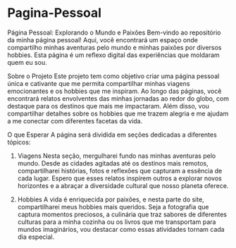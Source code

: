 # Pagina-Pessoal
Página Pessoal: Explorando o Mundo e Paixões
Bem-vindo ao repositório da minha página pessoal! Aqui, você encontrará um espaço onde compartilho minhas aventuras pelo mundo e minhas paixões por diversos hobbies. Esta página é um reflexo digital das experiências que moldaram quem eu sou.

Sobre o Projeto
Este projeto tem como objetivo criar uma página pessoal única e cativante que me permita compartilhar minhas viagens emocionantes e os hobbies que me inspiram. Ao longo das páginas, você encontrará relatos envolventes das minhas jornadas ao redor do globo, com destaque para os destinos que mais me impactaram. Além disso, vou compartilhar detalhes sobre os hobbies que me trazem alegria e me ajudam a me conectar com diferentes facetas da vida.

O que Esperar
A página será dividida em seções dedicadas a diferentes tópicos:

1. Viagens
Nesta seção, mergulharei fundo nas minhas aventuras pelo mundo. Desde as cidades agitadas até os destinos mais remotos, compartilharei histórias, fotos e reflexões que capturam a essência de cada lugar. Espero que esses relatos inspirem outros a explorar novos horizontes e a abraçar a diversidade cultural que nosso planeta oferece.

2. Hobbies
A vida é enriquecida por paixões, e nesta parte do site, compartilharei meus hobbies mais queridos. Seja a fotografia que captura momentos preciosos, a culinária que traz sabores de diferentes culturas para a minha cozinha ou os livros que me transportam para mundos imaginários, vou destacar como essas atividades tornam cada dia especial.
